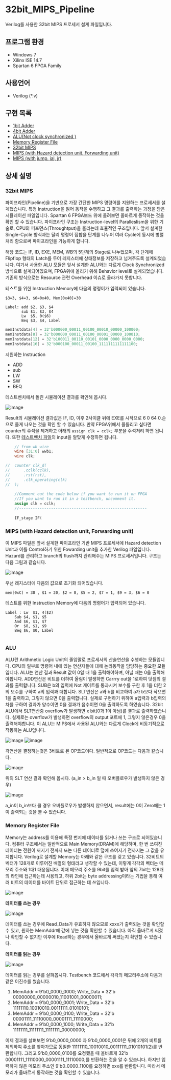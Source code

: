 # 32bit_MIPS_Pipeline
Verilog를 사용한 32bit MIPS 프로세서 설계 파일입니다.

## 프로그램 환경
- Windows 7
- Xilinx ISE 14.7
- Spartan 6 FPGA Family

## 사용언어
- Verilog (*.v)

## 구현 목록
- [1bit Adder](https://github.com/ho4607/32bit_MIPS_Pipeline/tree/master/1bitAdder)
- [4bit Adder](https://github.com/ho4607/32bit_MIPS_Pipeline/tree/master/4bitAdder)
- [ALU(Not clock synchronized )](https://github.com/ho4607/32bit_MIPS_Pipeline/tree/master/ALU)
- [Memory Register File](https://github.com/ho4607/32bit_MIPS_Pipeline/tree/master/memory)
- [32bit MIPS](https://github.com/ho4607/32bit_MIPS_Pipeline/tree/master/MIPS_basic_Pipline)
- [MIPS (with Hazard detection unit, Forwarding unit)](https://github.com/ho4607/32bit_MIPS_Pipeline/tree/master/MIPS_with_Hazard_detecion_forwarding_unit_pipeline)
- [MIPS (with jump, jal, jr)](https://github.com/ho4607/32bit_MIPS_Pipeline/tree/master/MIPS_Advanced_Pipeline_with_jal_jr)

## 상세 설명

### 32bit MIPS
파이프라인(Pipeline)을 기반으로 가장 간단한 MIPS 명령어를 지원하는 프로세서를 설계했습니다. 특정 Instruction을 읽어 동작을 수행하고 그 결과를 출력하는 과정을 담은 시뮬레이션 파일입니다. Spartan 6 FPGA보드 위에 올려보면 올바르게 동작하는 것을 확인 할 수 있습니다. 파이프라인 구조는 Instruction-level의 Paralleslism을 위한 기술로, CPU의 퍼포먼스(Throughtput)을 올리는데 효율적인 구조입니다. 앞서 설계한 Single-Cycle 방식과는 달리 명령어 집합을 단계를 나누어 여러 Cycle에 동시에 병렬처리 함으로써 파이프라인을 가능하게 합니다.

해당 코드는 IF, ID, EXE, MEM, WB의 5단계의 Stage로 나누었으며, 각 단계에 Flipflop 형태의 Latch를 두어 레지스터에 상태정보를 저장하고 넘겨주도록 설계되었습니다. 여기서 사용한 ALU 모듈은 앞서 설계한 ALU와는 다르게 Clock Synchronized 방식으로 설계되어있으며, FPGA위에 올리기 위해 Behavior level로 설계되었습니다. 기존의 방식으로는 Resource 관련 Overhead 이슈로 올라가지 못합니다.

테스트를 위한 Instruction Memory에 다음의 명령어가 입력되어 있습니다.

`$3=3, $4=3, $6=0x40, Mem[0x40]=30`
```assembly
Label: add $2, $3, $4
       sub $1, $3, $4
       Lw  $5, 0($6)
       Beq $3, $4, Label
```

```Verilog
memInstdata[4] = 32'b000000_00011_00100_00010_00000_100000;
memInstdata[8] = 32'b000000_00011_00100_00001_00000_100010;
memInstdata[12] = 32'b100011_00110_00101_0000_0000_0000_0000;
memInstdata[16] = 32'b000100_00011_00100_1111111111111100;
```

지원하는 Instruction
- ADD
- sub
- LW
- SW
- BEQ

테스트벤치에서 돌린 시뮬레이션 결과를 확인해 봅시다.

![image](https://user-images.githubusercontent.com/49228032/138995814-207cb7c7-78ae-49d2-a008-6222a862fd76.png)

Result의 시뮬레이션 결과값은 IF, ID, 이후 2사이클 뒤에 EXE를 시작으로 6 0 64 0.순으로 올게 나오는 것을 확인 할 수 있습니다. 만약 FPGA위에서 올돌리고 싶다면 counter의 주석을 제거하고 아래의 `assign clk = cclk;` 부분을 주석처리 하면 됩니다. 또한 [테스트벤치 파일](https://github.com/ho4607/32bit_MIPS_Pipeline/blob/master/MIPS_basic_Pipline/tb_MIPS.v)의 input을 알맞게 수정하면 됩니다. 

```Verilog
	// from wb wire
	wire [31:0] wwb1;
	wire clk;

//	counter clk_d(
//		.cclk(cclk),
//		.rst(rst),
//		.clk_operating(clk)
//	);
	
	//Comment out the code below if you want to run it on FPGA 
	//If you want to run it in a testbench, uncomment it.  
	assign clk = cclk;
	//--------------------------------------------------------
	
	IF_stage IF(
```

### MIPS (with Hazard detection unit, Forwarding unit)
이 MIPS 파일은 앞서 설계한 파이프라인 기반 MIPS 프로세서에 Hazard detection Unit과 이를 Control하기 위한 Fowarding unit을 추가한 Verilog 파일입니다. Hazard를 관리하고 branch의 flush까지 관리해주는 MIPS 프로세서입니다. 구조는 다음 그림과 같습니다.   

![image](https://user-images.githubusercontent.com/49228032/138997950-b291798b-d085-4596-b368-9bba11cfb4c5.png)

우선 레지스터에 다음의 값으로 초기화 되어있습니다.

`mem[0xC] = 30 , $1 = 20, $2 = 8, $5 = 2, $7 = 1, $9 = 3, $6 = 0 `

테스트를 위한 Instruction Memory에 다음의 명령어가 입력되어 있습니다.

```assembly
Label : Lw  $1, 4($2)
	Sub $4, $1, $5
	And $6, $1, $7
	Or  $8, $1, $9
	Beq $6, $0, Label
```
```Verilog

```




### ALU
ALU란 Arithmetic Logic Unit의 줄임말로 프로세서의 산술연산을 수행하는 모듈입니다. CPU의 일부로 명령어 내에 있는 연산자들에 대해 논리동작을 담당하는 중요한 모듈입니다. ALU는 연산 결과 Result 값이 0일 때 1을 출력해야하며, 아닐 때는 0을 출력해야합니다. ADD연산은 비트를 더하여 올림이 발생하면 Carrry out을 1로하여 덧셈의 결과를 출력합니다. SUB은 b의 입력에 Not 게이트를 통과시켜 보수를 구한 후 1을 더한 2의 보수를 구하여 a의 입력과 더합니다. SLT연산은 a와 b를 비교하여 a가 b보다 작으면 1을 출력하고, 그렇지 않으면 0을 출력합니다. 실제로 구현하기 위하여
a입력과 b입력의 차를 구하여 결과가 양수이면 0을 결과가 음수이면 0을 출력하도록 하였습니다. 32bit ALU에서 SLT연산중 overflow가 발생하면 x bit(0과 1이 아님)를 결과로 출력하였습니다. 실제로는 overflow가 발생하면 overflow의 output 포트에 1, 그렇지 않은경우 0을 출력해야합니다. 이 ALU는 MIPS에서 사용된 ALU와는 다르게 Clock에 비동기적으로 작동하는 ALU입니다.

![image](https://user-images.githubusercontent.com/49228032/138983726-91a1f4f1-e35c-41ac-9b9d-d8a3e417b6b7.png)
![image](https://user-images.githubusercontent.com/49228032/138989092-4ed4c6a8-d602-4b16-9bb0-fd291163f64f.png)

각연산을 결정하는것은 3비트로 된 OP코드이다. 일반적으로 OP코드는 다음과 같습니다.

![image](https://user-images.githubusercontent.com/49228032/138986611-edfa2f09-28c5-4b16-9a6f-2d624a0630b7.png)

위의 SLT 연산 결과 확인해 봅시다. (a_in > b_in 일 때 오버플로우가 발생하지 않은 경우)

![image](https://user-images.githubusercontent.com/49228032/138989499-e7b75827-8b75-468c-85f2-bcef718bbde1.png)



a_in이 b_in보다 클 경우 오버플로우가 발생하지 않으면서, result에는 0이 Zero에는 1이 출력되는 것을 볼 수 있습니다.

### Memory Register File
Memory는 address를 이용해 특정 번지에 데이터를 읽거나 쓰는 구조로 되어있습니다. 컴퓨터 구조에서는 일반적으로 Main Memory(DRAM)에 해당하며, 한 번 쓰여진 데이터는 전원이 꺼지기 전까지 또는 다른 데이터로 덮에 쓰여지기 전까지는 그 값을 유지합니다. Verilog로 설계할 Memory는 아래와 같은 구조를 갖고 있습니다. 32비트의 벡터가 128개로 이루어진 배열의 형태라고 생각할 수 있는데, 이렇게 각각의 벡터는 메모리 주소와 1대1 대응됩니다. 이때 메모리 주소를 9bit를 입력 받아 앞의 7bit는 128개의 라인에 접근하는데 사용되고, 하위 2bit는 byte addressing이라는 기법을 통해 여러 비트의 데이터를 바이트 단위로 접근하는 데 쓰입니다. 

![image](https://user-images.githubusercontent.com/49228032/138989648-c8cb2039-50df-44b8-bbd0-6708b8839aa2.png)

 **데이터를 쓰는 경우**
 
 ![image](https://user-images.githubusercontent.com/49228032/138985949-8e092a79-8dee-4aa4-8620-6856b51f09ce.png)
 
데이터를 쓰는 경우에 Read_Data가 유효하지 않으므로 xxxx가 출력되는 것을 확인할 수 있고, 원하는 MemAddr에 값에 넣는 것을 확인할 수 있습니다. 아직 올바르게 써졌나 확인할 수 없지만 이후에 Read하는 경우에서 올바르게 써졌는지 확인할 수 있습니다. 

**데이터를 읽는 경우**

![image](https://user-images.githubusercontent.com/49228032/138986045-24d257f1-20ca-4f52-8b25-e7f1bf12c6aa.png)

데이터를 읽는 경우를 살펴봅시다. Testbench 코드에서 각각의 메모리주소에 다음과 같은 이진수를 썼습니다.

1. MemAddr = 9'b0_0000_0000;  Write_Data = 32'b 00000000_00000010_11001001_00000011;
2. MemAddr = 9'b0_0000_0001; Write_Data = 32'b 11111110_10010010_00111111_01010101;
3. MemAddr = 9'b0_0000_0100; Write_Data = 32'b 00001111_11110000_00001111_11110000;
4. MemAddr = 9'b0_0000_1000; Write_Data = 32'b 11111111_11111111_11111111_00000000;

이제 결과를 살펴보면 9’b0_0000_0000 과 9’b0_0000_0001은 뒤에 2개의 비트를 제외하여 주소를 찾아가므로 동일한 11111110_10010010_00111111_01010101(2)를 반환합니다. 그리고 9'b0_0000_0100를 요청했을 때 올바르게 32'b 00001111_11110000_00001111_11110000;를 반환하는 것을 알 수 있습니다. 하지만 입력하지 않은 메모리 주소인 9'b0_0000_1100를 요청하면 xxx를 반환합니다. 따라서 메모리가 올바르게 동작하는 것을 확인할 수 있습니다.


```
